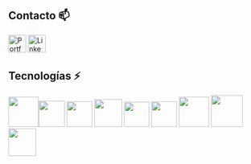 ## Contacto :mailbox:
<a href="https://alexismunoz1.github.io/portfolio/" target="_blank"><img alt="Portfolio" src="https://img.shields.io/badge/⭐ Portfolio-%230077B5.svg?&style=for-the-badge&logo=Portfolio" height="35px"/></a> <a href="https://www.linkedin.com/in/alexis-munoz-fullstack-dev/" target="_blank"><img alt="LinkedIn" src="https://img.shields.io/badge/linkedin-%230077B5.svg?&style=for-the-badge&logo=linkedin&logoColor=white" height="35px"/></a>

## Tecnologías :zap:

<img src="https://upload.wikimedia.org/wikipedia/commons/thumb/4/47/React.svg/512px-React.svg.png" width="60px"><img src="https://upload.wikimedia.org/wikipedia/commons/thumb/4/4c/Typescript_logo_2020.svg/512px-Typescript_logo_2020.svg.png?20210506173343" width="52px">
<img src="https://bestofjs.org/logos/recoil.svg" height="51px">
<img src="https://cdn.icon-icons.com/icons2/2148/PNG/512/nextjs_icon_132160.png" width="55px">
<img src="https://seeklogo.com/images/V/vite-logo-BFD4283991-seeklogo.com.png" width="50px">
<img src="https://cdn.worldvectorlogo.com/logos/nodejs-icon.svg" width="51px"> 
<img src="https://cdn.icon-icons.com/icons2/2699/PNG/512/expressjs_logo_icon_169185.png" width="60px"> <img src="https://cdn.icon-icons.com/icons2/2107/PNG/512/file_type_firebase_icon_130606.png" width="63px">
<img src="https://cdn.worldvectorlogo.com/logos/postgresql.svg" width="55px">
